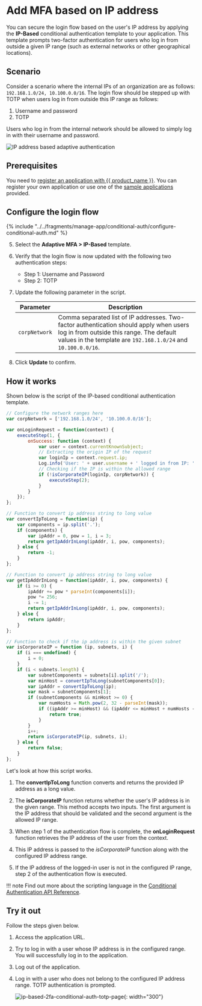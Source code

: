 # Add MFA based on IP address

You can secure the login flow based on the user's IP address by applying the **IP-Based** conditional authentication template to your application. This template prompts two-factor authentication for users who log in from outside a given IP range (such as external networks or other geographical locations).

## Scenario

Consider a scenario where the internal IPs of an organization are as follows: `192.168.1.0/24, 10.100.0.0/16`. The login flow should be stepped up with TOTP when users log in from outside this IP range as follows:

1. Username and password
2. TOTP

Users who log in from the internal network should be allowed to simply log in with their username and password.

![IP address based adaptive authentication]({{base_path}}/assets/img/guides/conditional-auth/ip-based-adaptive-auth.png)

## Prerequisites

You need to [register an application with {{ product_name }}]({{base_path}}/guides/applications/). You can register your own application or use one of the [sample applications]({{base_path}}/get-started/try-samples/) provided.

## Configure the login flow

{% include "../../fragments/manage-app/conditional-auth/configure-conditional-auth.md" %}

5. Select the **Adaptive MFA > IP-Based** template.

6. Verify that the login flow is now updated with the following two authentication steps:

    - Step 1: Username and Password
    - Step 2: TOTP

7. Update the following parameter in the script.

    <table>
        <thead>
            <tr>
                <th>Parameter</th>
                <th>Description</th>
            </tr>
        </thead>
        <tbody>
            <tr>
                <td><code>corpNetwork</code></td>
                <td>Comma separated list of IP addresses. Two-factor authentication should apply when users log in from outside this range. The default values in the template are <code>192.168.1.0/24</code> and <code>10.100.0.0/16</code>.</td>
            </tr>
        </tbody>
    </table>

8. Click **Update** to confirm.

## How it works

Shown below is the script of the IP-based conditional authentication template.

```js
// Configure the network ranges here
var corpNetwork = ['192.168.1.0/24', '10.100.0.0/16'];

var onLoginRequest = function(context) {
    executeStep(1, {
        onSuccess: function (context) {
            var user = context.currentKnownSubject;
            // Extracting the origin IP of the request
            var loginIp = context.request.ip;
            Log.info('User: ' + user.username + ' logged in from IP: ' + loginIp);
            // Checking if the IP is within the allowed range
            if (!isCorporateIP(loginIp, corpNetwork)) {
                executeStep(2);
            }
        }
    });
};

// Function to convert ip address string to long value
var convertIpToLong = function(ip) {
    var components = ip.split('.');
    if (components) {
        var ipAddr = 0, pow = 1, i = 3;
        return getIpAddrInLong(ipAddr, i, pow, components);
    } else {
        return -1;
    }
};

// Function to convert ip address string to long value
var getIpAddrInLong = function(ipAddr, i, pow, components) {
    if (i >= 0) {
        ipAddr += pow * parseInt(components[i]);
        pow *= 256;
        i -= 1;
        return getIpAddrInLong(ipAddr, i, pow, components);
    } else {
        return ipAddr;
    }
};

// Function to check if the ip address is within the given subnet
var isCorporateIP = function (ip, subnets, i) {
    if (i === undefined) {
        i = 0;
    }
    if (i < subnets.length) {
        var subnetComponents = subnets[i].split('/');
        var minHost = convertIpToLong(subnetComponents[0]);
        var ipAddr = convertIpToLong(ip);
        var mask = subnetComponents[1];
        if (subnetComponents && minHost >= 0) {
            var numHosts = Math.pow(2, 32 - parseInt(mask));
            if ((ipAddr >= minHost) && (ipAddr <= minHost + numHosts - 1)) {
                return true;
            }
        }
        i++;
        return isCorporateIP(ip, subnets, i);
    } else {
        return false;
    }
};
```

Let's look at how this script works.

1. The **convertIpToLong** function converts and returns the provided IP address as a long value.

2. The **isCorporateIP** function returns whether the user's IP address is in the given range. This method accepts two inputs. The
first argument is the IP address that should be validated and the second argument is the allowed IP range.

3. When step 1 of the authentication flow is complete, the **onLoginRequest** function retrieves the IP
address of the user from the context.

4. This IP address is passed to the _isCorporateIP_ function along with the
configured IP address range.

5. If the IP address of the logged-in user is not in the configured IP range, step 2 of the authentication flow is
executed.

!!! note
    Find out more about the scripting language in the [Conditional Authentication API Reference]({{base_path}}/references/conditional-auth/api-reference/).

## Try it out

Follow the steps given below.

1. Access the application URL.

2. Try to log in with a user whose IP address is in the configured range. You will successfully log in to the application.

3. Log out of the application.

4. Log in with a user who does not belong to the configured IP address range. TOTP authentication is prompted.

    ![ip-based-2fa-conditional-auth-totp-page]({{base_path}}/assets/img/guides/conditional-auth/enter-otp-token.png){: width="300"}
